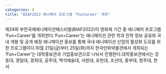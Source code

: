 ```yaml
---
categories: d
title: "BIAF2022 애니페어 프로그램 ‘FunCareer’ 개최"
---
```

제24회 부천국제애니메이션페스티벌(BIAF2022)이 영화제 기간 중 애니페어 프로그램 ‘Fun+Career’를 개최한다.‘Fun+Career’는 애니메이션 관련 학과 진학 정보 공유와 국내 개봉 및 공개 예정 애니메이션 홍보를 통해 국내 애니메이션 산업의 활성화 도모를 위한 프로그램이다.10월 21일(금)부터 25일(화)까지 한국만화박물관에서 개최되는 ‘Fun+Career’는 대학홍보관과 기업홍보관으로 나눠서 진행한다.대학홍보관에서는 강동대, 경일대, 경희대, 공주대, 백석예술대, 서원대, 유한대, 조선대, 중부대, 청주대, 한서